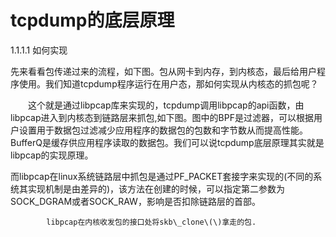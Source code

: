 # tcpdump的底层原理

1.1.1.1  如何实现

先来看看包传递过来的流程，如下图。包从网卡到内存，到内核态，最后给用户程序使用。我们知道tcpdump程序运行在用户态，那如何实现从内核态的抓包呢？







　　这个就是通过libpcap库来实现的，tcpdump调用libpcap的api函数，由libpcap进入到内核态到链路层来抓包,如下图。图中的BPF是过滤器，可以根据用户设置用于数据包过滤减少应用程序的数据包的包数和字节数从而提高性能。BufferQ是缓存供应用程序读取的数据包。我们可以说tcpdump底层原理其实就是libpcap的实现原理。







而libpcap在linux系统链路层中抓包是通过PF\_PACKET套接字来实现的\(不同的系统其实现机制是由差异的\)，该方法在创建的时候，可以指定第二参数为SOCK\_DGRAM或者SOCK\_RAW，影响是否扣除链路层的首部。



            libpcap在内核收发包的接口处将skb\_clone\(\)拿走的包.

